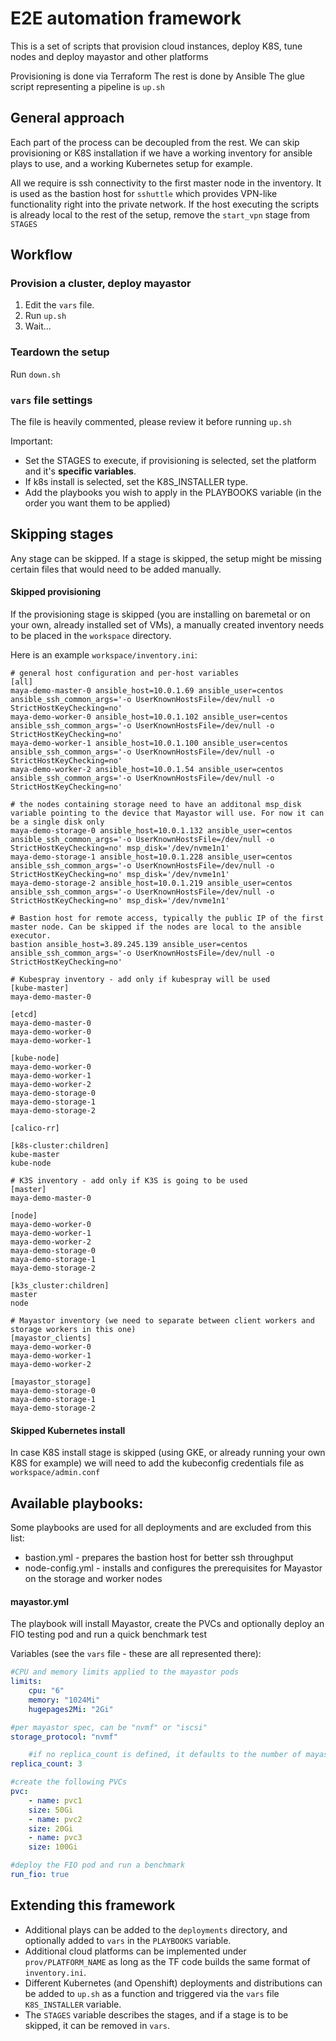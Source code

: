 # E2E automation framework

This is a set of scripts that provision cloud instances, deploy K8S, tune nodes and deploy mayastor and other platforms

Provisioning is done via Terraform
The rest is done by Ansible
The glue script representing a pipeline is `up.sh`

## General approach

Each part of the process can be decoupled from the rest. We can skip provisioning or K8S installation if we have a working inventory for ansible plays to use, and a working Kubernetes setup for example.

All we require is ssh connectivity to the first master node in the inventory. It is used as the bastion host for `sshuttle` which provides VPN-like functionality right into the private network. If the host executing the scripts is already local to the rest of the setup, remove the `start_vpn` stage from `STAGES`

## Workflow

### Provision a cluster, deploy mayastor

1. Edit the `vars` file.
2. Run `up.sh`
3. Wait...

### Teardown the setup

Run `down.sh`

### `vars` file settings

The file is heavily commented, please review it before running `up.sh`

Important:

- Set the STAGES to execute, if provisioning is selected, set the platform and it's __specific variables__.
- If k8s install is selected, set the K8S_INSTALLER type.
- Add the playbooks you wish to apply in the PLAYBOOKS variable (in the order you want them to be applied)

## Skipping stages

Any stage can be skipped. If a stage is skipped, the setup might be missing certain files that would need to be added manually.

#### Skipped provisioning

If the provisioning stage is skipped (you are installing on baremetal or on your own, already installed set of VMs), a manually created inventory needs to be placed in the `workspace` directory.

Here is an example `workspace/inventory.ini`:

```
# general host configuration and per-host variables
[all]
maya-demo-master-0 ansible_host=10.0.1.69 ansible_user=centos ansible_ssh_common_args='-o UserKnownHostsFile=/dev/null -o StrictHostKeyChecking=no'
maya-demo-worker-0 ansible_host=10.0.1.102 ansible_user=centos ansible_ssh_common_args='-o UserKnownHostsFile=/dev/null -o StrictHostKeyChecking=no'
maya-demo-worker-1 ansible_host=10.0.1.100 ansible_user=centos ansible_ssh_common_args='-o UserKnownHostsFile=/dev/null -o StrictHostKeyChecking=no'
maya-demo-worker-2 ansible_host=10.0.1.54 ansible_user=centos ansible_ssh_common_args='-o UserKnownHostsFile=/dev/null -o StrictHostKeyChecking=no'

# the nodes containing storage need to have an additonal msp_disk variable pointing to the device that Mayastor will use. For now it can be a single disk only
maya-demo-storage-0 ansible_host=10.0.1.132 ansible_user=centos ansible_ssh_common_args='-o UserKnownHostsFile=/dev/null -o StrictHostKeyChecking=no' msp_disk='/dev/nvme1n1'
maya-demo-storage-1 ansible_host=10.0.1.228 ansible_user=centos ansible_ssh_common_args='-o UserKnownHostsFile=/dev/null -o StrictHostKeyChecking=no' msp_disk='/dev/nvme1n1'
maya-demo-storage-2 ansible_host=10.0.1.219 ansible_user=centos ansible_ssh_common_args='-o UserKnownHostsFile=/dev/null -o StrictHostKeyChecking=no' msp_disk='/dev/nvme1n1'

# Bastion host for remote access, typically the public IP of the first master node. Can be skipped if the nodes are local to the ansible executor.
bastion ansible_host=3.89.245.139 ansible_user=centos ansible_ssh_common_args='-o UserKnownHostsFile=/dev/null -o StrictHostKeyChecking=no'

# Kubespray inventory - add only if kubespray will be used
[kube-master]
maya-demo-master-0

[etcd]
maya-demo-master-0
maya-demo-worker-0
maya-demo-worker-1

[kube-node]
maya-demo-worker-0
maya-demo-worker-1
maya-demo-worker-2
maya-demo-storage-0
maya-demo-storage-1
maya-demo-storage-2

[calico-rr]

[k8s-cluster:children]
kube-master
kube-node

# K3S inventory - add only if K3S is going to be used
[master]
maya-demo-master-0

[node]
maya-demo-worker-0
maya-demo-worker-1
maya-demo-worker-2
maya-demo-storage-0
maya-demo-storage-1
maya-demo-storage-2

[k3s_cluster:children]
master
node

# Mayastor inventory (we need to separate between client workers and storage workers in this one)
[mayastor_clients]
maya-demo-worker-0
maya-demo-worker-1
maya-demo-worker-2

[mayastor_storage]
maya-demo-storage-0
maya-demo-storage-1
maya-demo-storage-2

```

#### Skipped Kubernetes install

In case K8S install stage is skipped (using GKE, or already running your own K8S for example) we will need to add the kubeconfig credentials file as `workspace/admin.conf`

## Available playbooks:

Some playbooks are used for all deployments and are excluded from this list:
- bastion.yml - prepares the bastion host for better ssh throughput
- node-config.yml - installs and configures the prerequisites for Mayastor on the storage and worker nodes
#### mayastor.yml
The playbook will install Mayastor, create the PVCs and optionally deploy an FIO testing pod and run a quick benchmark test

Variables (see the `vars` file - these are all represented there):
```yaml
#CPU and memory limits applied to the mayastor pods
limits:
    cpu: "6"
    memory: "1024Mi"
    hugepages2Mi: "2Gi"

#per mayastor spec, can be "nvmf" or "iscsi"
storage_protocol: "nvmf"

    #if no replica_count is defined, it defaults to the number of mayastor nodes
replica_count: 3

#create the following PVCs
pvc:
    - name: pvc1
    size: 50Gi
    - name: pvc2
    size: 20Gi
    - name: pvc3
    size: 100Gi

#deploy the FIO pod and run a benchmark
run_fio: true
```


## Extending this framework

- Additional plays can be added to the `deployments` directory, and optionally added to `vars` in the `PLAYBOOKS` variable.
- Additional cloud platforms can be implemented under `prov/PLATFORM_NAME` as long as the TF code builds the same format of `inventory.ini`.
- Different Kubernetes (and Openshift) deployments and distributions can be added to `up.sh` as a function and triggered via the `vars` file `K8S_INSTALLER` variable.
- The `STAGES` variable describes the stages, and if a stage is to be skipped, it can be removed in `vars`.
